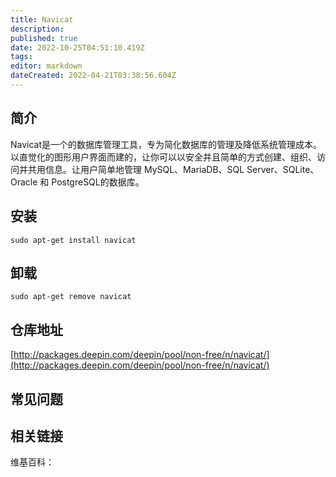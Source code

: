```yaml
---
title: Navicat
description: 
published: true
date: 2022-10-25T04:51:10.419Z
tags: 
editor: markdown
dateCreated: 2022-04-21T03:38:56.604Z
---
```


## 简介

Navicat是一个的数据库管理工具，专为简化数据库的管理及降低系统管理成本。以直觉化的图形用户界面而建的，让你可以以安全并且简单的方式创建、组织、访问并共用信息。让用户简单地管理 MySQL、MariaDB、SQL Server、SQLite、Oracle 和 PostgreSQL的数据库。

## 安装

`sudo apt-get install navicat`

## 卸载

`sudo apt-get remove navicat`

## 仓库地址

[http://packages.deepin.com/deepin/pool/non-free/n/navicat/](http://packages.deepin.com/deepin/pool/non-free/n/navicat/)

## 常见问题

## 相关链接

维基百科：
